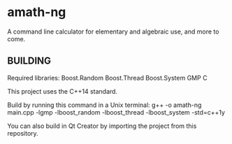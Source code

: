 amath-ng
========

A command line calculator for elementary and algebraic use, and more to come.

BUILDING
--------

Required libraries:
Boost.Random
Boost.Thread
Boost.System
GMP C

This project uses the C++14 standard.

Build by running this command in a Unix terminal:
g++ -o amath-ng main.cpp -lgmp -lboost_random -lboost_thread -lboost_system -std=c++1y

You can also build in Qt Creator by importing the project from this repository.
